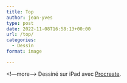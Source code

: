 ```yaml
---
title: Top
author: jean-yves
type: post
date: 2022-11-08T16:58:13+00:00
url: /top/
categories:
  - Dessin
format: image

---
```

<!—more—>
Dessiné sur iPad avec [Procreate](https://procreate.com/).